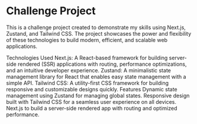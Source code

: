 # Challenge Project

This is a challenge project created to demonstrate my skills using Next.js, Zustand, and Tailwind CSS. The project showcases the power and flexibility of these technologies to build modern, efficient, and scalable web applications.

Technologies Used
Next.js: A React-based framework for building server-side rendered (SSR) applications with routing, performance optimizations, and an intuitive developer experience.
Zustand: A minimalistic state management library for React that enables easy state management with a simple API.
Tailwind CSS: A utility-first CSS framework for building responsive and customizable designs quickly.
Features
Dynamic state management using Zustand for managing global states.
Responsive design built with Tailwind CSS for a seamless user experience on all devices.
Next.js to build a server-side rendered app with routing and optimized performance.
